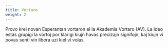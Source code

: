 ```yaml
---
title: Vortaro
weight: 2
---
```


Provo krei novan Esperantan vortaron el la Akademia Vortaro (AV). La ideo estas grupigi la vortoj por klarigi kiujn havas precizajn signifojn, kaj kiujn vi povas senti vin libera uzi kiel vi volas.
